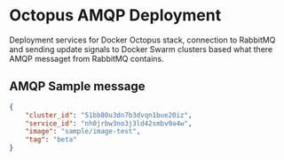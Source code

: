 # Octopus AMQP Deployment

Deployment services for Docker Octopus stack, connection to RabbitMQ and sending update signals to Docker Swarm clusters based what there AMQP messaget from RabbitMQ contains.

## AMQP Sample message
``` json
{
    "cluster_id": "51bb80u3dn7b3dvqn1bue20iz",
    "service_id": "nh0jrbw3no3j3ld42smbv9a4w",
    "image": "sample/image-test",
    "tag": "beta"
}
```
